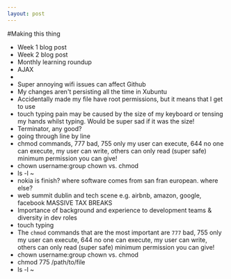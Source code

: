 ```yaml
---
layout: post
---
```


#Making this thing

- Week 1 blog post
- Week 2 blog post
- Monthly learning roundup
- AJAX
-
- Super annoying wifi issues can affect Github
- My changes aren't persisting all the time in Xubuntu
- Accidentally made my file have root permissions, but it means that I get to use
- touch typing pain may be caused by the size of my keyboard or tensing my hands whilst typing. Would be super sad if it was the size!
- Terminator, any good?
- going through line by line
- chmod commands, 777 bad, 755 only my user can execute, 644 no one can execute, my user can write, others can only read (super safe) minimum permission you can give!
- chown username:group chown vs. chmod
- ls -l ~
- nokia is finish? where software comes from san fran european. where else?
- web summit dublin and tech scene e.g. airbnb, amazon, google, facebook MASSIVE TAX BREAKS
- Importance of background and experience to development teams & diversity in dev roles
- touch typing
- The `chmod` commands that are the most important are `777` bad, 755 only my user can execute, 644 no one can execute, my user can write, others can only read (super safe) minimum permission you can give!
- chown username:group chown vs. chmod
- chmod 775 /path/to/file
- ls -l ~
